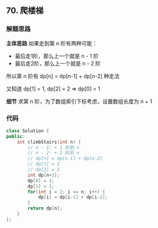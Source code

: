 ## 70. 爬楼梯
### 解题思路
**主体思路**
如果走到第 n 阶有两种可能：
- 最后走1阶，那么上一个就是 n - 1 阶
- 最后走2阶，那么上一个就是 n - 2 阶

所以第 n 阶有 dp[n] = dp[n-1] + dp[n-2] 种走法

又知道 dp[1] = 1, dp[2] = 2 => dp[0] = 1

**细节**
求第 n 阶，为了数组索引下标考虑，设置数组长度为 n + 1

### 代码

```cpp
class Solution {
public:
    int climbStairs(int n) {
        // n - 1: + 1 阶到 n
        // n - 2: + 2 阶到 n
        // dp[n] = dp[n-1] + dp[n-2]
        // dp[1] = 1
        // dp[2] = 2
        int dp[n+1];
        dp[0] = 1;
        dp[1] = 1;
        for(int i = 2; i <= n; i++) {
            dp[i] = dp[i-1] + dp[i-2];
        }
        return dp[n];
    }
};
```
